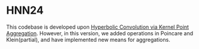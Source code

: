# HNN24

This codebase is developed upon [Hyperbolic Convolution via Kernel Point Aggregation](https://github.com/EricZQu/Hyperbolic-Convolution-via-Kernel-Point-Aggregation). However, in this version, we added operations in Poincare and Klein(partial), and have implemented new means for aggregations.
